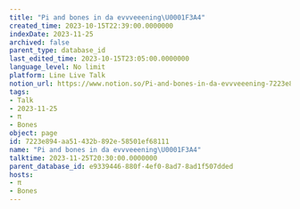 ```yaml
---
title: "Pi and bones in da evvveeening\U0001F3A4"
created_time: 2023-10-15T22:39:00.0000000
indexDate: 2023-11-25
archived: false
parent_type: database_id
last_edited_time: 2023-10-15T23:05:00.0000000
language_level: No limit
platform: Line Live Talk
notion_url: https://www.notion.so/Pi-and-bones-in-da-evvveeening-7223e894aa51432b892e58501ef68111
tags:
- Talk
- 2023-11-25
- π
- Bones
object: page
id: 7223e894-aa51-432b-892e-58501ef68111
name: "Pi and bones in da evvveeening\U0001F3A4"
talktime: 2023-11-25T20:30:00.0000000
parent_database_id: e9339446-880f-4ef0-8ad7-8ad1f507dded
hosts:
- π
- Bones
---
```



   
   
   
   

   
























